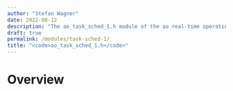 ```yaml
---
author: "Stefan Wagner"
date: 2022-08-12
description: "The ao_task_sched_1.h module of the ao real-time operating system."
draft: true
permalink: /modules/task-sched-1/
title: "<code>ao_task_sched_1.h</code>"
---
```


# Overview
